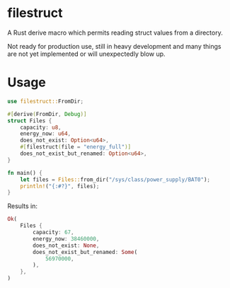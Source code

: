 # filestruct

A Rust derive macro which permits reading struct values from a directory.

Not ready for production use, still in heavy development and many things are
not yet implemented or will unexpectedly blow up.

# Usage

```rust
use filestruct::FromDir;

#[derive(FromDir, Debug)]
struct Files {
    capacity: u8,
    energy_now: u64,
    does_not_exist: Option<u64>,
    #[filestruct(file = "energy_full")]
    does_not_exist_but_renamed: Option<u64>,
}

fn main() {
    let files = Files::from_dir("/sys/class/power_supply/BAT0");
    println!("{:#?}", files);
}
```

Results in:

```rust
Ok(
    Files {
        capacity: 67,
        energy_now: 38460000,
        does_not_exist: None,
        does_not_exist_but_renamed: Some(
            56970000,
        ),
    },
)
```
